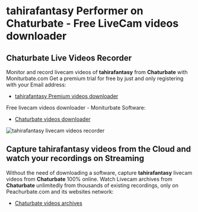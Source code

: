 # tahirafantasy Performer on Chaturbate - Free LiveCam videos downloader

## Chaturbate Live Videos Recorder

Monitor and record livecam videos of **tahirafantasy** from **Chaturbate** with Moniturbate.com
Get a premium trial for free by just and only registering with your Email address:
* [tahirafantasy Premium videos downloader](https://moniturbate.com/request-demo-licence-key.html)

Free livecam videos downloader - Moniturbate Software:
* [Chaturbate videos downloader](https://moniturbate.com/moniturbate-download-software.html)

![tahirafantasy livecam videos recorder](https://peachurnet.com/templates/moniturbate-software.png)


## Capture tahirafantasy videos from the Cloud and watch your recordings on Streaming

Without the need of downloading a software, capture **tahirafantasy** livecam videos from **Chaturbate** 100% online.
Watch Livecam archives from **Chaturbate** unlimitedly from thousands of existing recordings, only on Peachurbate.com and its websites network:
* [Chaturbate videos archives](https://peachurnet.com/)